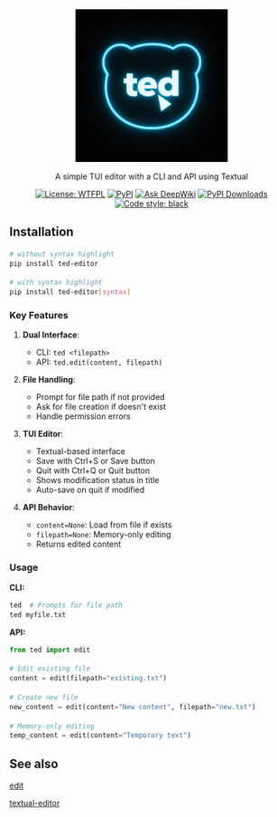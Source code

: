 
<div align="center">

<!-- TODO: Add a screenshot -->
<!-- TODO: Make the text in ted logo partially selected, and put a cursor around the selected area, use monospace font for the text -->

<img src="https://raw.githubusercontent.com/james4ever0/ted/master/logo/ted-black.jpeg" alt="logo" width="270"/>

<p align="center">A simple TUI editor with a CLI and API using Textual</p>
<p align="center">
<a href="https://github.com/james4ever0/ted/blob/master/LICENSE"><img alt="License: WTFPL" src="https://img.shields.io/badge/license-UNLICENSE-green.svg?style=flat"></a>
<a href="https://pypi.org/project/ted-editor/"><img alt="PyPI" src="https://img.shields.io/pypi/v/ted-editor"></a>
<a href="https://deepwiki.com/James4Ever0/ted"><img src="https://deepwiki.com/badge.svg" alt="Ask DeepWiki"></a>
<a href="https://pepy.tech/projects/ted-editor"><img src="https://static.pepy.tech/badge/ted-editor" alt="PyPI Downloads"></a>
<a href="https://github.com/james4ever0/ted"><img alt="Code style: black" src="https://img.shields.io/badge/code%20style-black-000000.svg"></a>
</p>
</div>



## Installation
```bash
# without syntax highlight
pip install ted-editor

# with syntax highlight
pip install ted-editor[syntax]
```

### Key Features

1. **Dual Interface**:
   - CLI: `ted <filepath>`
   - API: `ted.edit(content, filepath)`

2. **File Handling**:
   - Prompt for file path if not provided
   - Ask for file creation if doesn't exist
   - Handle permission errors

3. **TUI Editor**:
   - Textual-based interface
   - Save with Ctrl+S or Save button
   - Quit with Ctrl+Q or Quit button
   - Shows modification status in title
   - Auto-save on quit if modified

4. **API Behavior**:
   - `content=None`: Load from file if exists
   - `filepath=None`: Memory-only editing
   - Returns edited content

### Usage

**CLI:**
```bash
ted  # Prompts for file path
ted myfile.txt
```

**API:**
```python
from ted import edit

# Edit existing file
content = edit(filepath="existing.txt")

# Create new file
new_content = edit(content="New content", filepath="new.txt")

# Memory-only editing
temp_content = edit(content="Temporary text")
```

## See also

[edit](https://github.com/microsoft/edit)

[textual-editor](https://github.com/kyrlian/textual-editor)